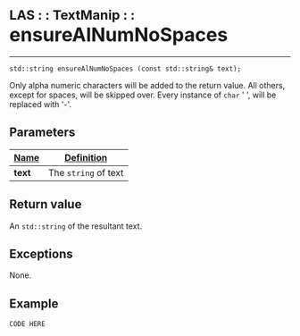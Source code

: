 # <span style="font-size:smaller;">LAS : : TextManip : : </span><span style="font-size:larger;">ensureAlNumNoSpaces</span>

***

```
std::string ensureAlNumNoSpaces (const std::string& text);
```

Only alpha numeric characters will be added to the return value. All others, except for spaces, will be skipped over. Every instance of `char` ' ', will be replaced with '-'.

## Parameters
| <u>Name</u>       | <u>Definition</u> |
| ----------------- | ------------- |
| **text**          | The `string` of text |

## Return value
An `std::string` of the resultant text.

## Exceptions
None.

## Example
```
CODE HERE
```